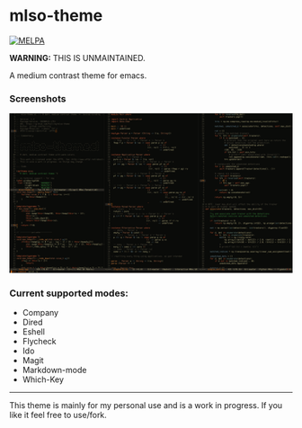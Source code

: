 # mlso-theme

[![MELPA](http://melpa.org/packages/mlso-theme-badge.svg)](http://melpa.org/#/mlso-theme)

**WARNING:** THIS IS UNMAINTAINED.

A medium contrast theme for emacs.

### Screenshots
![lisp-cpp-haskell-python](images/lisp-cpp-haskell-python.png "lisp cpp haskell python")
### Current supported modes:
- Company
- Dired
- Eshell
- Flycheck
- Ido
- Magit
- Markdown-mode
- Which-Key

---

This theme is mainly for my personal use and is a work in progress. If
you like it feel free to use/fork.
